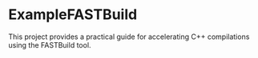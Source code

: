 # ExampleFASTBuild
This project provides a practical guide for accelerating C++ compilations using the FASTBuild tool.
